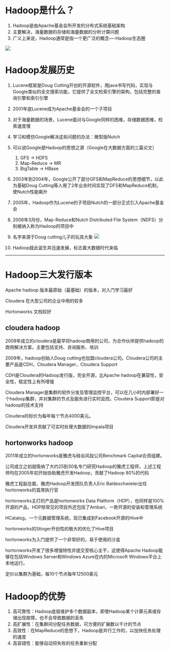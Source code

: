 # Hadoop是什么？

1. Hadoop是由Apache基金会所开发的分布式系统基础架构
2. 主要解决，海量数据的存储和海量数据的分析计算问题
3. 广义上来说，Hadoop通常是指一个更广泛的概念—-Hadoop生态圈

![](https://img2018.cnblogs.com/blog/1446249/202002/1446249-20200206234145664-767294549.png)


# Hadoop发展历史

1. Lucene框架是Doug Cutting开创的开源软件，用java书写代码，实现与Google类似的全文搜索功能，它提供了全文检索引擎的架构，包括完整的查询引擎和索引引擎
2. 2001年底Lucene成为Apache基金会的一个子项目
3. 对于海量数据的场景，Lucene面对与Google同样的困难，存储数据困难，检索速度慢
4. 学习和模仿Google解决这些问题的办法：微型版Nutch
5. 可以说Google是Hadoop的思想之源（Google在大数据方面的三篇论文）
    1. GFS → HDFS
    2. Map-Reduce → MR
    3. BigTable → HBase
6. 2003年到2004年，Google公开了部分GFS和MapReduce的思想细节，以此为基础Doug Cutting等人用了2年业余时间实现了DFS和MapReduce机制，使Nutch性能飙升
7. 2005年，Hadoop作为Lucene的子项目Nutch的一部分正式引入Apache基金会
8. 2006年3月份，Map-Reduce和Nutch Distributed File System（NDFS）分别被纳入称为Hadoop的项目中
9. 名字来源于Doug cutting儿子的玩具大象 ![](https://img2018.cnblogs.com/blog/1446249/202002/1446249-20200206234225503-326723554.png)


10. Hadoop就此诞生并迅速发展，标志着大数据时代来临

---

# Hadoop三大发行版本

Apache hadoop 版本最原始（最基础）的版本，对入门学习最好

Cloudera 在大型公司的企业中用的较多

Hortonworks 文档较好

## cloudera hadoop

2008年成立的cloudera是最早将hadoop商用的公司，为合作伙伴提供hadoop的商用解决方案，主要包括支持、咨询服务、培训

2009年，hadoop创始人Doug cutting也加盟cloudera公司。Cloudera公司的主要产品是CDH，Cloudera Manager，Cloudera Support

CDH是Cloudera的Hadoop发行版，完全开源，比Apache hadoop在兼容性，安全性，稳定性上有所增强

Cloudera Manager是集群的软件分发及管理监控平台，可以在几小时内部署好一个hadoop集群，并对集群的节点及服务进行实时监控。Cloudera Support即是对hadoop的技术支持

Cloudera的标价为每年每个节点4000美元。

Cloudera开发并贡献了可实时处理大数据的Impala项目

## hortonworks hadoop

2011年成立的hortonworks是雅虎与硅谷风投公司Benchmark Capital合资组建。

公司成立之初就吸纳了大约25到30名专门研究Hadoop的雅虎工程师，上述工程师均在2005年初开始协助雅虎开发Hadoop，贡献了Hadoop 80%的代码

雅虎工程副总裁、雅虎Hadoop开发团队负责人Eric Baldeschwieler出任hortonworks的首席执行官

hortonworks主打的产品是hortonworks Data Platform（HDP），也同样是100%开源的产品，HDP除常见的项目外还包括了Ambari，一款开源的安装和管理系统

HCatalog，一个元数据管理系统，现已集成到Facebook开源的Hive中

hortonworks的Stinger开创性的极大的优化了Hive项目

hortonworks为入门提供了一个非常好的，易于使用的沙盒

hortonworks开发了很多增强特性并提交至核心主干，这使得Apache Hadoop能够在包括Windows Server和Windows Azure在内的Microsoft Windows平台上本地运行。

定价以集群为基础，每10个节点每年12500美元

# Hadoop的优势

1. 高可靠性：Hadoop底层维护多个数据副本，即使Hadoop某个计算元素或存储出现故障，也不会导致数据的丢失
2. 高扩展性：在集群间分配任务数据，可方便的扩展数以千计的节点
3. 高效性：在MapReduce的思想下，Hadoop是并行工作的，以加快任务处理的速度
4. 高容错性：能够自动将失败的任务重新分配